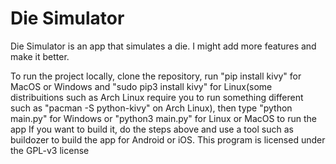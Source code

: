 # Die Simulator
Die Simulator is an app that simulates a die. I might add more features and make it better.

To run the project locally, clone the repository, run "pip install kivy" for MacOS or Windows and "sudo pip3 install kivy" for Linux(some distribuitions such as Arch Linux require you to run something different such as "pacman -S python-kivy" on Arch Linux), then type "python main.py" for Windows or "python3 main.py" for Linux or MacOS to run the app
If you want to build it, do the steps above and use a tool such as buildozer to build the app for Android or iOS.
This program is licensed under the GPL-v3 license
